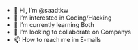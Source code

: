 - 👋 Hi, I’m @saadtkw
- 👀 I’m interested in Coding/Hacking
- 🌱 I’m currently learning Both
- 💞️ I’m looking to collaborate on Companys
- 📫 How to reach me im E-mails

<!---
saadtkw/saadtkw is a ✨ special ✨ repository because its `README.md` (this file) appears on your GitHub profile.
You can click the Preview link to take a look at your changes.
--->
